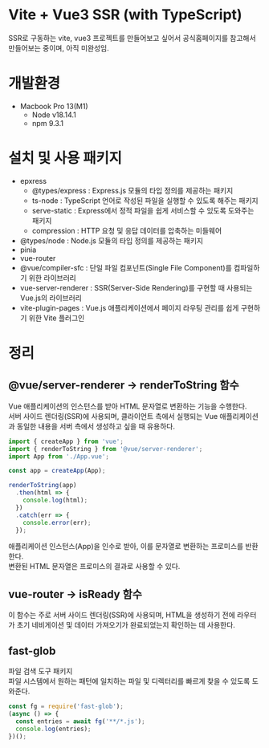 # Vite + Vue3 SSR (with TypeScript)

SSR로 구동하는 vite, vue3 프로젝트를 만들어보고 싶어서 공식홈페이지를 참고해서 만들어보는 중이며, 아직 미완성임.

# 개발환경

- Macbook Pro 13(M1)
  - Node v18.14.1
  - npm 9.3.1

# 설치 및 사용 패키지

- epxress
  - @types/express : Express.js 모듈의 타입 정의를 제공하는 패키지
  - ts-node : TypeScript 언어로 작성된 파일을 실행할 수 있도록 해주는 패키지
  - serve-static : Express에서 정적 파일을 쉽게 서비스할 수 있도록 도와주는 패키지
  - compression : HTTP 요청 및 응답 데이터를 압축하는 미들웨어
- @types/node : Node.js 모듈의 타입 정의를 제공하는 패키지
- pinia
- vue-router
- @vue/compiler-sfc : 단일 파일 컴포넌트(Single File Component)를 컴파일하기 위한 라이브러리
- vue-server-renderer : SSR(Server-Side Rendering)를 구현할 때 사용되는 Vue.js의 라이브러리
- vite-plugin-pages : Vue.js 애플리케이션에서 페이지 라우팅 관리를 쉽게 구현하기 위한 Vite 플러그인

# 정리

## @vue/server-renderer -> renderToString 함수

Vue 애플리케이션의 인스턴스를 받아 HTML 문자열로 변환하는 기능을 수행한다.  
서버 사이드 렌더링(SSR)에 사용되며, 클라이언트 측에서 실행되는 Vue 애플리케이션과 동일한 내용을 서버 측에서 생성하고 싶을 때 유용하다.

```javascript
import { createApp } from 'vue';
import { renderToString } from '@vue/server-renderer';
import App from './App.vue';

const app = createApp(App);

renderToString(app)
  .then(html => {
    console.log(html);
  })
  .catch(err => {
    console.error(err);
  });
```

애플리케이션 인스턴스(App)을 인수로 받아, 이를 문자열로 변환하는 프로미스를 반환한다.  
변환된 HTML 문자열은 프로미스의 결과로 사용할 수 있다.

## vue-router -> isReady 함수

이 함수는 주로 서버 사이드 렌더링(SSR)에 사용되며, HTML을 생성하기 전에 라우터가 초기 네비게이션 및 데이터 가져오기가 완료되었는지 확인하는 데 사용한다.

## fast-glob

파일 검색 도구 패키지  
파일 시스템에서 원하는 패턴에 일치하는 파일 및 디렉터리를 빠르게 찾을 수 있도록 도와준다.

```javascript
const fg = require('fast-glob');
(async () => {
  const entries = await fg('**/*.js');
  console.log(entries);
})();
```
